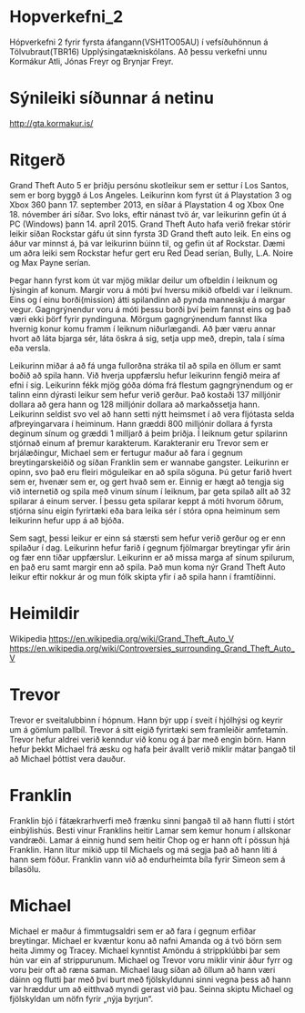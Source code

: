 # Hopverkefni_2
Hópverkefni 2 fyrir fyrsta áfangann(VSH1TO05AU) í vefsíðuhönnun á Tölvubraut(TBR16) Upplýsingatækniskólans.
Að þessu verkefni unnu Kormákur Atli, Jónas Freyr og Brynjar Freyr.
# Sýnileiki síðunnar á netinu
http://gta.kormakur.is/

# Ritgerð
Grand Theft Auto 5 er þriðju persónu skotleikur sem er settur í Los Santos, sem er borg byggð á Los Angeles. Leikurinn kom fyrst út á Playstation 3 og Xbox 360 þann 17. september 2013, en síðar á Playstation 4 og Xbox One 18. nóvember ári síðar. Svo loks, eftir nánast tvö ár, var leikurinn gefin út á PC (Windows) þann 14. apríl 2015. Grand Theft Auto hafa verið frekar stórir leikir síðan Rockstar gáfu út sinn fyrsta 3D Grand theft auto leik. En eins og áður var minnst á, þá var leikurinn búinn til, og gefin út af Rockstar. Dæmi um aðra leiki sem Rockstar hefur gert eru Red Dead serían, Bully, L.A. Noire og Max Payne serían.

Þegar hann fyrst kom út var mjög miklar deilur um ofbeldin í leiknum og lýsingin af konum. Margir voru á móti því hversu mikið ofbeldi var í leiknum. Eins og í einu borði(mission) átti spilandinn að pynda manneskju á margar vegur. Gagngrýnendur voru á móti þessu borði því þeim fannst eins og það væri ekki þörf fyrir pyndinguna. Mörgum gagngrýnendum fannst líka hvernig konur komu framm í leiknum niðurlægandi. Að þær væru annar hvort að láta bjarga sér, láta öskra á sig, setja upp með, drepin, tala í síma eða versla.

Leikurinn miðar á að fá unga fullorðna stráka til að spila en öllum er samt boðið að spila hann. Við hverja uppfærslu hefur leikurinn fengið meira af efni í sig. Leikurinn fékk mjög góða dóma frá flestum gagngrýnendum og er talinn einn dýrasti leikur sem hefur verið gerður. Það kostaði 137 milljónir dollara að gera hann og 128 milljónir dollara að markaðssetja hann. Leikurinn seldist svo vel að hann setti nýtt heimsmet í að vera fljótasta selda afþreyingarvara í heiminum. Hann græddi 800 milljónir dollara á fyrsta deginum sínum og græddi 1 milljarð á  þeim þriðja. Í leiknum getur spilarinn stjórnað einum af þremur karakterum. Karakteranir eru Trevor sem er brjálæðingur, Michael sem er fertugur maður að fara í gegnum breytingarskeiðið og síðan Franklin sem er wannabe gangster.
Leikurinn er opinn, svo það eru fleiri möguleikar en að spila söguna. Þú getur farið hvert sem er, hvenær sem er, og gert hvað sem er.
Einnig er hægt að tengja sig við internetið og spila með vinum sínum í leiknum, þar geta spilað allt að 32 spilarar á einum server. Í þessu geta spilarar keppt á móti hvorum öðrum, stjórna sínu eigin fyrirtæki eða bara leika sér í stóra opna heiminum sem leikurinn hefur upp á að bjóða.

Sem sagt, þessi leikur er einn sá stærsti sem hefur verið gerður og er enn spilaður í dag. Leikurinn hefur farið í gegnum fjölmargar breytingar yfir árin og fær enn tíðar uppfærslur. Leikurinn er að missa marga af sínum spilurum, en það eru samt margir enn að spila. Það mun koma nýr Grand Theft Auto leikur eftir nokkur ár og mun fólk skipta yfir í að spila hann í framtíðinni.


# Heimildir
Wikipedia
https://en.wikipedia.org/wiki/Grand_Theft_Auto_V
https://en.wikipedia.org/wiki/Controversies_surrounding_Grand_Theft_Auto_V


# Trevor

Trevor er sveitalubbinn í hópnum. Hann býr upp í sveit í hjólhýsi og keyrir um á gömlum pallbíl. Trevor á sitt eigið fyrirtæki sem framleiðir amfetamín. Trevor hefur aldrei verið kenndur við konu og á þar með engin börn. Hann hefur þekkt Michael frá æsku og hafa þeir ávallt verið miklir mátar þangað til að Michael þóttist vera dauður.

# Franklin 

Franklin bjó í fátækrarhverfi með frænku sinni þangað til að hann flutti í stórt einbýlishús. Besti vinur Franklins heitir Lamar sem kemur honum í allskonar vandræði. Lamar á einnig hund sem heitir Chop og er hann oft í pössun hjá Franklin. Hann lítur mikið upp til Michaels og má segja það að hann líti á hann sem föður. Franklin vann við að endurheimta bíla fyrir Simeon sem á bílasölu.

# Michael

Michael er maður á fimmtugsaldri sem er að fara í gegnum erfiðar breytingar. Michael er kvæntur konu að nafni Amanda og á tvö börn sem heita Jimmy og Tracey. Michael kynntist Amöndu á strippklúbbi þar sem hún var ein af strippurunum. Michael og Trevor voru miklir vinir áður fyrr og voru þeir oft að ræna saman. Michael laug síðan að öllum að hann væri dáinn og flutti þar með því burt með fjölskyldunni sinni vegna þess að hann var hræddur um að eitthvað myndi gerast við þau. Seinna skiptu Michael og fjölskyldan um nöfn fyrir „nýja byrjun“.
